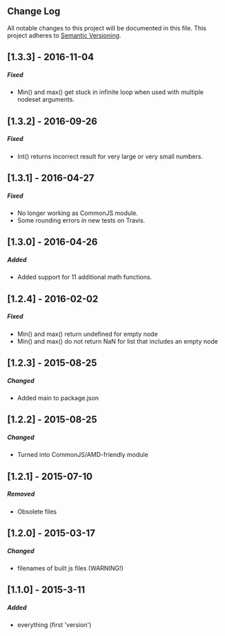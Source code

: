 ## Change Log
All notable changes to this project will be documented in this file.
This project adheres to [Semantic Versioning](http://semver.org/).

[1.3.3] - 2016-11-04
--------------------
##### Fixed
- Min() and max() get stuck in infinite loop when used with multiple nodeset arguments.

[1.3.2] - 2016-09-26
--------------------
##### Fixed
- Int() returns incorrect result for very large or very small numbers.

[1.3.1] - 2016-04-27
-------------------------
##### Fixed
- No longer working as CommonJS module.
- Some rounding errors in new tests on Travis.

[1.3.0] - 2016-04-26
-------------------------
##### Added
- Added support for 11 additional math functions.

[1.2.4] - 2016-02-02
-------------------------
##### Fixed
- Min() and max() return undefined for empty node
- Min() and max() do not return NaN for list that includes an empty node

[1.2.3] - 2015-08-25
-------------------------
##### Changed
- Added main to package.json

[1.2.2] - 2015-08-25
------------------------
##### Changed
- Turned into CommonJS/AMD-friendly module

[1.2.1] - 2015-07-10 
------------------------
##### Removed
- Obsolete files

[1.2.0] - 2015-03-17
------------------------
##### Changed
- filenames of built js files (WARNING!)

[1.1.0] - 2015-3-11
---------------------
##### Added
- everything (first 'version')
